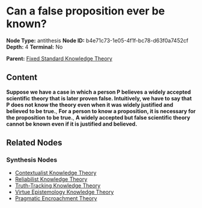 # Can a false proposition ever be known?

**Node Type:** antithesis
**Node ID:** b4e71c73-1e05-4f1f-bc78-d63f0a7452cf
**Depth:** 4
**Terminal:** No

**Parent:** [Fixed Standard Knowledge Theory](fixed-standard-knowledge-theory-synthesis-b5f2947a-eee2-433a-bc8b-80e1ce1b8ac5.md)

## Content

**Suppose we have a case in which a person P believes a widely accepted scientific theory that is later proven false. Intuitively, we have to say that P does not know the theory even when it was widely justified and believed to be true.**, **For a person to know a proposition, it is necessary for the proposition to be true.**, **A widely accepted but false scientific theory cannot be known even if it is justified and believed.**

## Related Nodes

### Synthesis Nodes

- [Contextualist Knowledge Theory](contextualist-knowledge-theory-synthesis-83bf9b01-2d6e-4693-a2f0-b610b4f23630.md)
- [Reliabilist Knowledge Theory](reliabilist-knowledge-theory-synthesis-60ff145b-d10b-47b4-9678-ff906f0c0f99.md)
- [Truth-Tracking Knowledge Theory](truth-tracking-knowledge-theory-synthesis-cd40b893-36ca-4009-9667-6cc943e9011f.md)
- [Virtue Epistemology Knowledge Theory](virtue-epistemology-knowledge-theory-synthesis-a634d042-2c6f-4070-a75b-39aafca53086.md)
- [Pragmatic Encroachment Theory](pragmatic-encroachment-theory-synthesis-9d9c9929-a5d0-41d5-9922-c0298e9aacc8.md)
